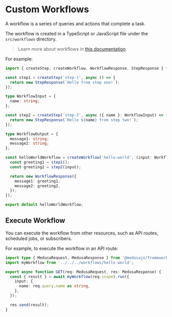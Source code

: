 # Custom Workflows

A workflow is a series of queries and actions that complete a task.

The workflow is created in a TypeScript or JavaScript file under the `src/workflows` directory.

> Learn more about workflows in [this documentation](https://docs.medusajs.com/learn/fundamentals/workflows).

For example:

```ts
import { createStep, createWorkflow, WorkflowResponse, StepResponse } from '@medusajs/framework/workflows-sdk';

const step1 = createStep('step-1', async () => {
  return new StepResponse(`Hello from step one!`);
});

type WorkflowInput = {
  name: string;
};

const step2 = createStep('step-2', async ({ name }: WorkflowInput) => {
  return new StepResponse(`Hello ${name} from step two!`);
});

type WorkflowOutput = {
  message1: string;
  message2: string;
};

const helloWorldWorkflow = createWorkflow('hello-world', (input: WorkflowInput) => {
  const greeting1 = step1();
  const greeting2 = step2(input);

  return new WorkflowResponse({
    message1: greeting1,
    message2: greeting2,
  });
});

export default helloWorldWorkflow;
```

## Execute Workflow

You can execute the workflow from other resources, such as API routes, scheduled jobs, or subscribers.

For example, to execute the workflow in an API route:

```ts
import type { MedusaRequest, MedusaResponse } from '@medusajs/framework';
import myWorkflow from '../../../workflows/hello-world';

export async function GET(req: MedusaRequest, res: MedusaResponse) {
  const { result } = await myWorkflow(req.scope).run({
    input: {
      name: req.query.name as string,
    },
  });

  res.send(result);
}
```
